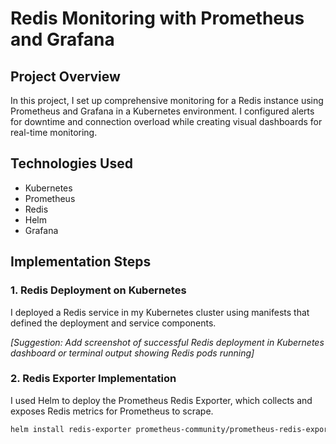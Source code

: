 # Redis Monitoring with Prometheus and Grafana

## Project Overview

In this project, I set up comprehensive monitoring for a Redis instance using Prometheus and Grafana in a Kubernetes environment. I configured alerts for downtime and connection overload while creating visual dashboards for real-time monitoring.

## Technologies Used

- Kubernetes
- Prometheus
- Redis
- Helm
- Grafana

## Implementation Steps

### 1. Redis Deployment on Kubernetes

I deployed a Redis service in my Kubernetes cluster using manifests that defined the deployment and service components.

*[Suggestion: Add screenshot of successful Redis deployment in Kubernetes dashboard or terminal output showing Redis pods running]*

### 2. Redis Exporter Implementation

I used Helm to deploy the Prometheus Redis Exporter, which collects and exposes Redis metrics for Prometheus to scrape.

```bash
helm install redis-exporter prometheus-community/prometheus-redis-exporter